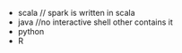 * scala // spark is written in scala
* java   //no interactive shell other contains it
* python
* R
